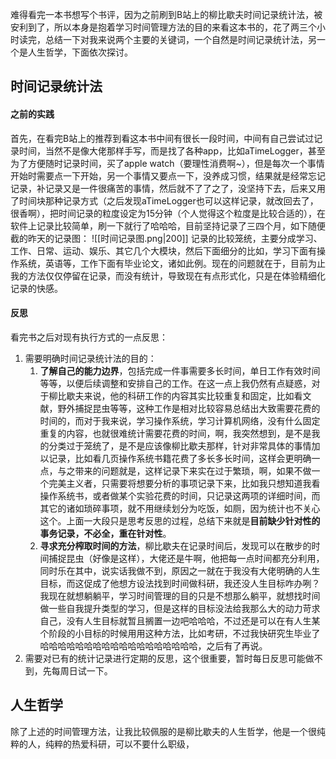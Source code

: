 难得看完一本书想写个书评，因为之前刷到B站上的柳比歇夫时间记录统计法，被安利到了，所以本身是抱着学习时间管理方法的目的来看这本书的，花了两三个小时读完，总结一下对我来说两个主要的关键词，一个自然是时间记录统计法，另一个是人生哲学，下面依次探讨。
## 时间记录统计法
#### 之前的实践
首先，在看完B站上的推荐到看这本书中间有很长一段时间，中间有自己尝试过记录时间，当然不是像大佬那样手写，而是找了各种app，比如aTimeLogger，甚至为了方便随时记录时间，买了apple watch（要理性消费啊~），但是每次一个事情开始时需要点一下开始，另一个事情又要点一下，没养成习惯，结果就是经常忘记记录，补记录又是一件很痛苦的事情，然后就不了了之了，没坚持下去，后来又用了时间块那种记录方式（之后发现aTimeLogger也可以这样记录，就改回去了，很香啊），把时间记录的粒度设定为15分钟（个人觉得这个粒度是比较合适的），在软件上记录比较简单，刷一下就行了哈哈哈，目前坚持记录了三四个月，如下随便截的昨天的记录图：
![[时间记录图.png|200]]
记录的比较笼统，主要分成学习、工作、日常、运动、娱乐、其它几个大模块，然后下面细分的比如，学习下面有操作系统，英语等，工作下面有毕业论文，诸如此例。现在的问题就在于，目前为止我的方法仅仅停留在记录，而没有统计，导致现在有点形式化，只是在体验精细化记录的快感。
#### 反思
看完书之后对现有执行方式的一点反思：
1. 需要明确时间记录统计法的目的：
	1. **了解自己的能力边界**，包括完成一件事需要多长时间，单日工作有效时间等等，以便后续调整和安排自己的工作。在这一点上我仍然有点疑惑，对于柳比歇夫来说，他的科研工作的内容其实比较重复和固定，比如看文献，野外捕捉昆虫等等，这种工作是相对比较容易总结出大致需要花费的时间的，而对于我来说，学习操作系统，学习计算机网络，没有什么固定重复的内容，也就很难统计需要花费的时间，啊，我突然想到，是不是我的分类过于笼统了，是不是应该像柳比歇夫那样，针对非常具体的事情加以记录，比如看几页操作系统书籍花费了多长多长时间，这样会更明确一点，与之带来的问题就是，这样记录下来实在过于繁琐，啊，如果不做一个完美主义者，只需要将想要分析的事项记录下来，比如我只想知道我看操作系统书，或者做某个实验花费的时间，只记录这两项的详细时间，而其它的诸如琐碎事项，就不用继续划分为吃饭，如厕，因为统计也不关心这个。上面一大段只是思考反思的过程，总结下来就是**目前缺少针对性的事务记录，不必全，重在针对性**。
	2. **寻求充分榨取时间的方法**，柳比歇夫在记录时间后，发现可以在散步的时间捕捉昆虫（好像是这样），大佬还是牛啊，他把每一点时间都充分利用，同时乐在其中，说实话我做不到，原因之一就在于我没有大佬明确的人生目标，而这促成了他想方设法找到时间做科研，我还没人生目标咋办咧？我现在就想躺躺平，学习时间管理的目的只是不想那么躺平，就想找时间做一些自我提升类型的学习，但是这样的目标没法给我那么大的动力苛求自己，没有人生目标就暂且搁置一边吧哈哈哈，不过还是可以在有人生某个阶段的小目标的时候用用这种方法，比如考研，不过我快研究生毕业了哈哈哈哈哈哈哈哈哈哈哈哈哈哈哈哈哈哈，之后有了再说。
2. 需要对已有的统计记录进行定期的反思，这个很重要，暂时每日反思可能做不到，先每周日试一下。

## 人生哲学
除了上述的时间管理方法，让我比较佩服的是柳比歇夫的人生哲学，他是一个很纯粹的人，纯粹的热爱科研，可以不要什么职级，